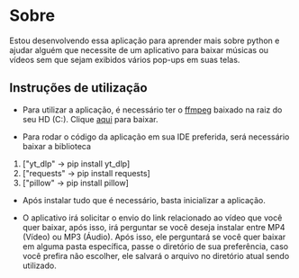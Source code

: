 # Sobre

Estou desenvolvendo essa aplicação para aprender mais sobre python e ajudar alguém que necessite de um aplicativo para baixar músicas ou vídeos sem que sejam exibidos vários pop-ups em suas telas.

## Instruções de utilização

- Para utilizar a aplicação, é necessário ter o [ffmpeg](https://www.ffmpeg.org/download.html) baixado na raiz do seu HD (C:\). Clique [aqui](https://www.gyan.dev/ffmpeg/builds/ffmpeg-release-essentials.zip) para baixar.

- Para rodar o código da aplicação em sua IDE preferida, será necessário baixar a biblioteca 
1. ["yt_dlp" -> pip install yt_dlp] 
2. ["requests" -> pip install requests]
3. ["pillow" -> pip install pillow]

- Após instalar tudo que é necessário, basta inicializar a aplicação.

- O aplicativo irá solicitar o envio do link relacionado ao vídeo que você quer baixar, após isso, irá perguntar se você deseja instalar entre MP4 (Vídeo) ou MP3 (Áudio). Após isso, ele perguntará se você quer baixar em alguma pasta específica, passe o diretório de sua preferência, caso você prefira não escolher, ele salvará o arquivo no diretório atual sendo utilizado. 
